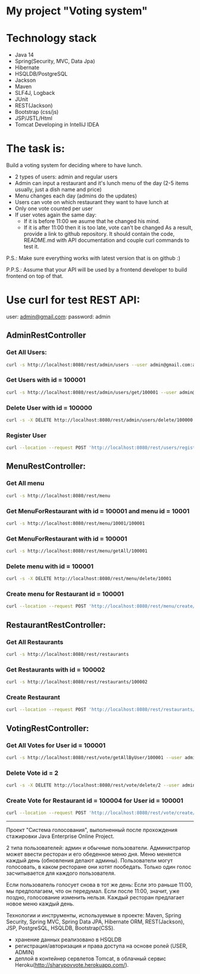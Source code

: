 # My project "Voting system"

# Technology stack

* Java 14
* Spring(Security, MVC, Data Jpa)
* Hibernate
* HSQLDB/PostgreSQL
* Jackson
* Maven
* SLF4J, Logback
* JUnit
* REST(Jackson)
* Bootstrap (css/js)
* JSP/JSTL/Html
* Tomcat
Developing in IntelliJ IDEA

# The task is:

Build a voting system for deciding where to have lunch.

 * 2 types of users: admin and regular users
 * Admin can input a restaurant and it's lunch menu of the day (2-5 items usually, just a dish name and price)
 * Menu changes each day (admins do the updates)
 * Users can vote on which restaurant they want to have lunch at
 * Only one vote counted per user
 * If user votes again the same day:
    - If it is before 11:00 we asume that he changed his mind.
    - If it is after 11:00 then it is too late, vote can't be changed
As a result, provide a link to github repository. It should contain the code, README.md with API documentation and couple curl commands to test it.

P.S.: Make sure everything works with latest version that is on github :)

P.P.S.: Assume that your API will be used by a frontend developer to build frontend on top of that.

# Use curl for test REST API:
user: admin@gmail.com:
password: admin
## AdminRestController
### Get All Users: 
```sh
curl -s http://localhost:8080/rest/admin/users --user admin@gmail.com:admin
```
### Get Users with id = 100001
```sh
curl -s http://localhost:8080/rest/admin/users/get/100001 --user admin@gmail.com:admin
```
### Delete User with id = 100000
```sh
curl -s -X DELETE http://localhost:8080/rest/admin/users/delete/100000 --user admin@gmail.com:admin
```
### Register User
```sh
curl --location --request POST 'http://localhost:8080/rest/users/register' --header 'Content-Type: application/json' --data-raw '{"name":"NewUser","email":"test@mail.ru","password":"12345"} --user admin@gmail.com:admin
```
## MenuRestController:
### Get All menu 
```sh
curl -s http://localhost:8080/rest/menu
```
### Get MenuForRestaurant with id = 100001 and menu id = 10001 
```sh
curl -s http://localhost:8080/rest/menu/10001/100001
```
### Get MenuForRestaurant with id = 100001 
```sh
curl -s http://localhost:8080/rest/menu/getAll/100001
```
### Delete menu with id = 100001
```sh
curl -s -X DELETE http://localhost:8080/rest/menu/delete/10001
```
### Create menu for Restaurant id = 100001
```sh
curl --location --request POST 'http://localhost:8080/rest/menu/create/100001' --header 'Content-Type: application/json' --data-raw '{"name":"testmenu","price":"111","dateTime":"2020-12-29T00:00:00","restaurant":{"id":100001}}' --user admin@gmail.com:admin
```
## RestaurantRestController:
### Get All Restaurants 
```sh
curl -s http://localhost:8080/rest/restaurants
```
### Get Restaurants with id = 100002 
```sh
curl -s http://localhost:8080/rest/restaurants/100002
```
### Create Restaurant
```sh
curl --location --request POST 'http://localhost:8080/rest/restaurants/create' --header 'Content-Type: application/json' --data-raw '{"name":"New restaurant","numberOfVotes":"10"}
```
## VotingRestController:
### Get All Votes for User id = 100001
```sh
curl -s http://localhost:8080/rest/vote/getAllByUser/100001 --user admin@gmail.com:admin
```
### Delete Vote id = 2
```sh
curl -s -X DELETE http://localhost:8080/rest/vote/delete/2 --user admin@gmail.com:admin
```
### Create Vote for Restaurant id = 100004 for User id = 100001
```sh
curl --location --request POST 'http://localhost:8080/rest/vote/create/100004' --header 'Content-Type: application/json' --data-raw '{"registered":"2021-01-03T00:01:00"}' --user admin@gmail.com:admin
```
-----------------------------------------------------------------------------------------------------
Проект "Система голосования", выполненный после прохождения стажировки Java Enterprise Online Project. 

2 типа пользователей: админ и обычные пользователи. Администратор может ввести ресторан и его обеденное меню дня.
Меню меняется каждый день (обновления делают админы).
Пользователи могут голосовать, в каком ресторане они хотят пообедать.
Только один голос засчитывается для каждого пользователя.

Если пользователь голосует снова в тот же день:
Если это раньше 11:00, мы предполагаем, что он передумал.
Если после 11:00, значит, уже поздно, голосование изменить нельзя.
Каждый ресторан предлагает новое меню каждый день.

Технологии и инструменты, используемые в проекте:
Maven, Spring Security, Spring MVC, Spring Data JPA, Hibernate ORM, REST(Jackson), JSP, PostgreSQL, HSQLDB, Bootstrap(CSS).
- хранение данных реализовано в HSQLDB
- регистрация/авторизация и права доступа на основе ролей (USER, ADMIN)
- деплой в контейнер сервлетов Tomcat, в облачный сервис Heroku(http://sharypovvote.herokuapp.com/).